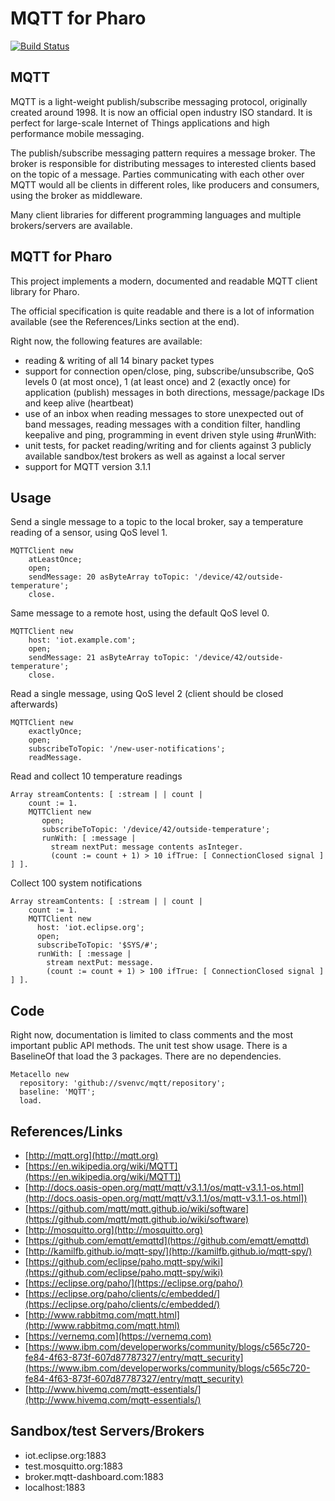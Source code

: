 # MQTT for Pharo

[![Build Status](https://travis-ci.org/svenvc/mqtt.svg?branch=master)](https://travis-ci.org/svenvc/mqtt)

## MQTT

MQTT is a light-weight publish/subscribe messaging protocol, originally created around 1998. It is now an official open industry ISO standard. It is perfect for large-scale Internet of Things applications and high performance mobile messaging.

The publish/subscribe messaging pattern requires a message broker. The broker is responsible for distributing messages to interested clients based on the topic of a message. Parties communicating with each other over MQTT would all be clients in different roles, like producers and consumers, using the broker as middleware.

Many client libraries for different programming languages and multiple brokers/servers are available.

## MQTT for Pharo

This project implements a modern, documented and readable MQTT client library for Pharo.

The official specification is quite readable and there is a lot of information available (see the References/Links section at the end).

Right now, the following features are available:

 - reading & writing of all 14 binary packet types
 - support for connection open/close, ping, subscribe/unsubscribe, QoS levels 0 (at most once), 1 (at least once) and 2 (exactly once) for application (publish) messages in both directions, message/package IDs and keep alive (heartbeat)
 - use of an inbox when reading messages to store unexpected out of band messages, reading messages with a condition filter, handling keepalive and ping, programming in event driven style using #runWith:
 - unit tests, for packet reading/writing and for clients against 3 publicly available sandbox/test brokers as well as against a local server
 - support for MQTT version 3.1.1
 
## Usage

Send a single message to a topic to the local broker, say a temperature reading of a sensor, using QoS level 1.

````
MQTTClient new
    atLeastOnce;
    open;
    sendMessage: 20 asByteArray toTopic: '/device/42/outside-temperature';
    close.
````

Same message to a remote host, using the default QoS level 0.

````
MQTTClient new
    host: 'iot.example.com';
    open;
    sendMessage: 21 asByteArray toTopic: '/device/42/outside-temperature';
    close.
````

Read a single message, using QoS level 2 (client should be closed afterwards)

````
MQTTClient new
    exactlyOnce;
    open;
    subscribeToTopic: '/new-user-notifications';
    readMessage.
````

Read and collect 10 temperature readings 

````
Array streamContents: [ :stream | | count |
    count := 1.
    MQTTClient new
       open;
       subscribeToTopic: '/device/42/outside-temperature';
       runWith: [ :message |
         stream nextPut: message contents asInteger.
         (count := count + 1) > 10 ifTrue: [ ConnectionClosed signal ] ] ].
````

Collect 100 system notifications

````
Array streamContents: [ :stream | | count |
    count := 1.
    MQTTClient new
      host: 'iot.eclipse.org';
      open;
      subscribeToTopic: '$SYS/#';
      runWith: [ :message |
        stream nextPut: message.
        (count := count + 1) > 100 ifTrue: [ ConnectionClosed signal ] ] ].
````

## Code

Right now, documentation is limited to class comments and the most important public API methods. The unit test show usage. There is a BaselineOf that load the 3 packages. There are no dependencies.

```Smalltalk
Metacello new
  repository: 'github://svenvc/mqtt/repository';
  baseline: 'MQTT';
  load.
```

## References/Links

- [http://mqtt.org](http://mqtt.org)
- [https://en.wikipedia.org/wiki/MQTT](https://en.wikipedia.org/wiki/MQTT])
- [http://docs.oasis-open.org/mqtt/mqtt/v3.1.1/os/mqtt-v3.1.1-os.html](http://docs.oasis-open.org/mqtt/mqtt/v3.1.1/os/mqtt-v3.1.1-os.html])
- [https://github.com/mqtt/mqtt.github.io/wiki/software](https://github.com/mqtt/mqtt.github.io/wiki/software)
- [http://mosquitto.org](http://mosquitto.org)
- [https://github.com/emqtt/emqttd](https://github.com/emqtt/emqttd)
- [http://kamilfb.github.io/mqtt-spy/](http://kamilfb.github.io/mqtt-spy/)
- [https://github.com/eclipse/paho.mqtt-spy/wiki](https://github.com/eclipse/paho.mqtt-spy/wiki)
- [https://eclipse.org/paho/](https://eclipse.org/paho/)
- [https://eclipse.org/paho/clients/c/embedded/](https://eclipse.org/paho/clients/c/embedded/)
- [http://www.rabbitmq.com/mqtt.html](http://www.rabbitmq.com/mqtt.html)
- [https://vernemq.com](https://vernemq.com)
- [https://www.ibm.com/developerworks/community/blogs/c565c720-fe84-4f63-873f-607d87787327/entry/mqtt_security](https://www.ibm.com/developerworks/community/blogs/c565c720-fe84-4f63-873f-607d87787327/entry/mqtt_security)
- [http://www.hivemq.com/mqtt-essentials/](http://www.hivemq.com/mqtt-essentials/)

## Sandbox/test Servers/Brokers
- iot.eclipse.org:1883
- test.mosquitto.org:1883
- broker.mqtt-dashboard.com:1883
- localhost:1883
